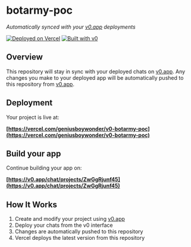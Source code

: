 # botarmy-poc

*Automatically synced with your [v0.app](https://v0.app) deployments*

[![Deployed on Vercel](https://img.shields.io/badge/Deployed%20on-Vercel-black?style=for-the-badge&logo=vercel)](https://vercel.com/geniusboywonder/v0-botarmy-poc)
[![Built with v0](https://img.shields.io/badge/Built%20with-v0.app-black?style=for-the-badge)](https://v0.app/chat/projects/ZwGgRjunf45)

## Overview

This repository will stay in sync with your deployed chats on [v0.app](https://v0.app).
Any changes you make to your deployed app will be automatically pushed to this repository from [v0.app](https://v0.app).

## Deployment

Your project is live at:

**[https://vercel.com/geniusboywonder/v0-botarmy-poc](https://vercel.com/geniusboywonder/v0-botarmy-poc)**

## Build your app

Continue building your app on:

**[https://v0.app/chat/projects/ZwGgRjunf45](https://v0.app/chat/projects/ZwGgRjunf45)**

## How It Works

1. Create and modify your project using [v0.app](https://v0.app)
2. Deploy your chats from the v0 interface
3. Changes are automatically pushed to this repository
4. Vercel deploys the latest version from this repository
